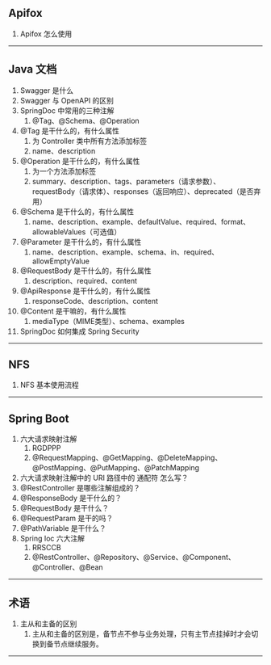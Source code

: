 ## Apifox

1. Apifox 怎么使用

----


## Java 文档

1. Swagger 是什么
2. Swagger 与 OpenAPI 的区别
3. SpringDoc 中常用的三种注解
	1. @Tag、@Schema、@Operation
4. @Tag 是干什么的，有什么属性
	1. 为 Controller 类中所有方法添加标签
	2. name、description
5. @Operation 是干什么的，有什么属性
	1. 为一个方法添加标签
	2. summary、description、tags、parameters（请求参数）、requestBody（请求体）、responses（返回响应）、deprecated（是否弃用）
6. @Schema 是干什么的，有什么属性
	1. name、description、example、defaultValue、required、format、allowableValues（可选值）
7. @Parameter 是干什么的，有什么属性
	1. name、description、example、schema、in、required、allowEmptyValue
8. @RequestBody 是干什么的，有什么属性
	1. description、required、content
9. @ApiResponse 是干什么的，有什么属性
	1. responseCode、description、content
10. @Content 是干嘛的，有什么属性
	1. mediaType（MIME类型）、schema、examples
11. SpringDoc 如何集成 Spring Security

----


## NFS

1. NFS 基本使用流程

---


## Spring Boot

1. 六大请求映射注解
	1. RGDPPP
	2. @RequestMapping、@GetMapping、@DeleteMapping、@PostMapping、@PutMapping、@PatchMapping
2. 六大请求映射注解中的 URI 路径中的 通配符 怎么写？
3. @RestController 是哪些注解组成的？
4. @ResponseBody 是干什么的？
5. @RequestBody 是干什么？
6. @RequestParam 是干的吗？
7. @PathVariable 是干什么？
8. Spring Ioc 六大注解
	1. RRSCCB
	2. @RestController、@Repository、@Service、@Component、@Controller、@Bean

---


## 术语

1. 主从和主备的区别
	1. 主从和主备的区别是，备节点不参与业务处理，只有主节点挂掉时才会切换到备节点继续服务。

----
